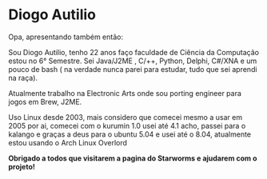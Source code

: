 # Diogo Autilio #

Opa, apresentando também então:

Sou Diogo Autilio, tenho 22 anos faço faculdade de Ciência da Computação estou no 6° Semestre.
Sei Java/J2ME , C/++, Python, Delphi, C#/XNA e um pouco de bash ( na verdade nunca parei para estudar, tudo que sei aprendi na raça).

Atualmente trabalho na Electronic Arts onde sou porting engineer para jogos em Brew, J2ME.

Uso Linux desde 2003, mais considero que comecei mesmo a usar em 2005 por ai, comecei com o kurumin 1.0 usei até 4.1 acho, passei para o kalango e graças a deus para o ubuntu 5.04 e usei até o 8.04, atualmente estou usando o Arch Linux Overlord

**Obrigado a todos que visitarem a pagina do Starworms e ajudarem com o projeto!**
